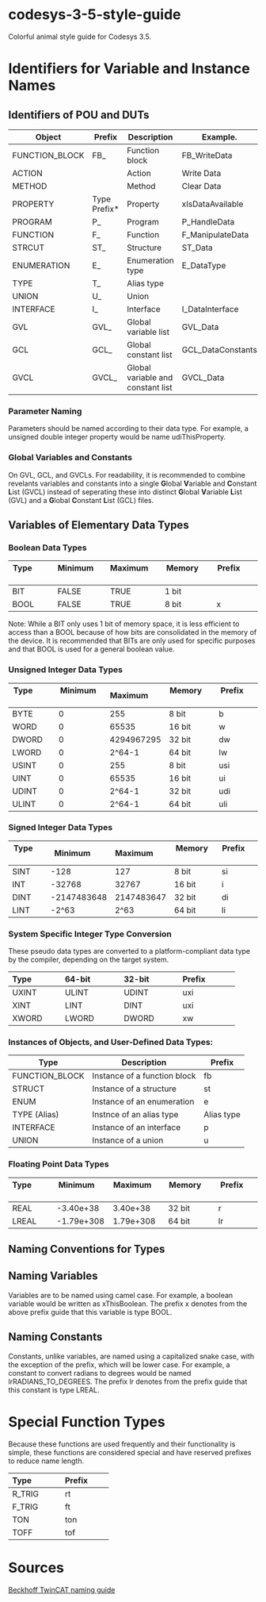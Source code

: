 # codesys-3-5-style-guide
Colorful animal style guide for Codesys 3.5.  

# Identifiers for Variable and Instance Names

## Identifiers of POU and DUTs

| Object | Prefix | Description | Example. |
| ------------- | ------------- | ------------- | ------------- | 
| FUNCTION_BLOCK | FB_ | Function block | FB_WriteData |
| ACTION | | Action | Write Data | 
| METHOD | | Method | Clear Data | 
| PROPERTY | Type Prefix* | Property | xIsDataAvailable |
| PROGRAM | P_ | Program | P_HandleData | 
| FUNCTION | F_ | Function | F_ManipulateData | 
| STRCUT | ST_ | Structure | ST_Data | 
| ENUMERATION | E_ | Enumeration type | E_DataType |  
| TYPE | T_ | Alias type | 
| UNION | U_ | Union | 
| INTERFACE | I_ | Interface | I_DataInterface |
| GVL | GVL_ | Global variable list | GVL_Data | 
| GCL | GCL_ | Global constant list | GCL_DataConstants | 
| GVCL | GVCL_ | Global variable and constant list | GVCL_Data |

### Parameter Naming

Parameters should be named according to their data type.  For example, a unsigned double integer property would be name udiThisProperty.   

### Global Variables and Constants

On GVL, GCL, and GVCLs.  For readability, it is recommended to combine revelants variables and constants into a single **G**lobal **V**ariable and **C**onstant **L**ist (GVCL) instead of seperating these into distinct **G**lobal **V**ariable **L**ist (GVL) and a **G**lobal **C**onstant **L**ist (GCL) files.  

## Variables of Elementary Data Types

### Boolean Data Types

| Type &nbsp; &nbsp; &nbsp; &nbsp; &nbsp; &nbsp; | Minimum &nbsp; &nbsp; &nbsp; | Maximum &nbsp; &nbsp; &nbsp; | Memory &nbsp; &nbsp; &nbsp; &nbsp; | Prefix &nbsp; &nbsp; &nbsp; &nbsp;  &nbsp; |
| ------------- | ------------- | ------------- | ------------- | ------------- |
| BIT           | FALSE         | TRUE          | 1 bit         |               |
| BOOL          | FALSE         | TRUE          | 8 bit         | x             |

Note: While a BIT only uses 1 bit of memory space, it is less efficient to access than a BOOL because of how bits are consolidated in the memory of the device.  It is recommended that BITs are only used for specific purposes and that BOOL is used for a general boolean value.  
 
### Unsigned Integer Data Types
 | Type &nbsp; &nbsp; &nbsp; &nbsp; &nbsp; &nbsp; | Minimum &nbsp; &nbsp; &nbsp; | Maximum &nbsp; &nbsp; &nbsp; | Memory &nbsp; &nbsp; &nbsp; &nbsp; | Prefix &nbsp; &nbsp; &nbsp; &nbsp;  &nbsp; |
| ------------- | ------------- | ------------- | ------------- | ------------- |
| BYTE         | 0              | 255           | 8 bit         | b             |
| WORD         | 0              | 65535         | 16 bit        | w             |
| DWORD        | 0              | 4294967295    | 32 bit        | dw            |
| LWORD        | 0              | 2^64-1        | 64 bit        | lw            |
| USINT        | 0              | 255           | 8 bit         | usi           |
| UINT         | 0              | 65535         | 16 bit        | ui            |
| UDINT        | 0              | 2^64-1        | 32 bit        | udi           |
| ULINT        | 0              | 2^64-1        | 64 bit        | uli           |

### Signed Integer Data Types

| Type &nbsp; &nbsp; &nbsp; &nbsp; &nbsp; &nbsp; | Minimum &nbsp; &nbsp; &nbsp; | Maximum &nbsp; &nbsp; &nbsp; | Memory &nbsp; &nbsp; &nbsp; &nbsp; | Prefix &nbsp; &nbsp; &nbsp; &nbsp;  &nbsp; |
| ------------- | ------------- | ------------- | ------------- | ------------- |
| SINT          | -128          | 127           | 8 bit         | si            |
| INT           | -32768        | 32767         | 16 bit        | i             |
| DINT          | -2147483648   | 2147483647    | 32 bit        | di            |
| LINT          | -2^63         | 2^63          | 64 bit        | li            |

### System Specific Integer Type Conversion

These pseudo data types are converted to a platform-compliant data type by the compiler, depending on the target system.  

| Type &nbsp; &nbsp; &nbsp; &nbsp; &nbsp; &nbsp; | 64-bit &nbsp; &nbsp; &nbsp; &nbsp; &nbsp; &nbsp; | 32-bit &nbsp; &nbsp; &nbsp; &nbsp; &nbsp; &nbsp; | Prefix &nbsp; &nbsp; &nbsp; &nbsp; &nbsp; &nbsp;  |
| ------------- | ------------- | ------------- | ------------- |
| UXINT         | ULINT         | UDINT         | uxi           |
| XINT          | LINT          | DINT          | uxi           |
| XWORD         | LWORD         | DWORD         | xw            |

### Instances of Objects, and User-Defined Data Types:

| Type | Description | Prefix |
| ------------- | ------------- | ------------- |
| FUNCTION_BLOCK | Instance of a function block | fb |
| STRUCT         | Instance of a structure | st |
| ENUM           | Instance of an enumeration | e | 
| TYPE (Alias)   | Instnce of an alias type | Alias type | 
| INTERFACE      | Instance of an interface | p |
| UNION          | Instance of a union | u |

### Floating Point Data Types

| Type &nbsp; &nbsp; &nbsp; &nbsp; &nbsp; &nbsp; | Minimum &nbsp; &nbsp; &nbsp; | Maximum &nbsp; &nbsp; &nbsp; | Memory &nbsp; &nbsp; &nbsp; &nbsp; | Prefix &nbsp; &nbsp; &nbsp;  &nbsp; &nbsp; |
| ------------- | ------------- | ------------- | ------------- | ------------- |
| REAL          | -3.40e+38     | 3.40e+38      | 32 bit        | r             |
| LREAL         | -1.79e+308    | 1.79e+308     | 64 bit        | lr            |

## Naming Conventions for Types

## Naming Variables

Variables are to be named using camel case.  For example, a boolean variable would be written as xThisBoolean.  The prefix x denotes from the above prefix guide that this variable is type BOOL.  

## Naming Constants

Constants, unlike variables, are named using a capitalized snake case, with the exception of the prefix, which will be lower case.  For example, a constant to convert radians to degrees would be named lrRADIANS_TO_DEGREES.  The prefix lr denotes from the prefix guide that this constant is type LREAL.  

# Special Function Types

Because these functions are used frequently and their functionality is simple, these functions are considered special and have reserved prefixes to reduce name length.  

| Type &nbsp; &nbsp; &nbsp; &nbsp; &nbsp; &nbsp; | Prefix &nbsp; &nbsp; &nbsp; &nbsp; |
| ------------- | ------------- | 
| R_TRIG        | rt            |
| F_TRIG        | ft            | 
| TON           | ton           | 
| TOFF          | tof           |

# Sources

[Beckhoff TwinCAT naming guide](https://infosys.beckhoff.com/english.php?content=../content/1033/tc3_plc_intro/3146718603.html)

